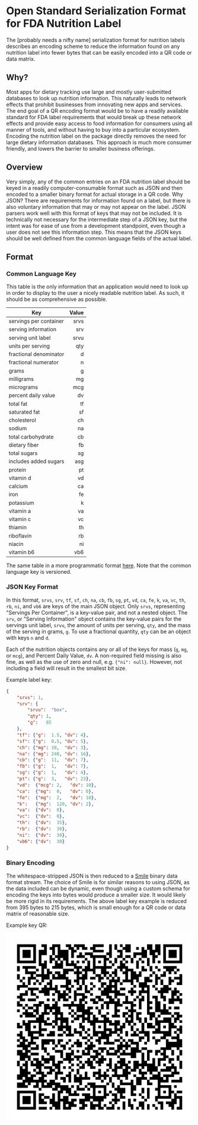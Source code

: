 
# Open Standard Serialization Format for FDA Nutrition Label

The [probably needs a nifty name] serialization format for nutrition labels describes an
encoding scheme to reduce the information found on any nutrition label into fewer bytes
that can be easily encoded into a QR code or data matrix.

## Why?

Most apps for dietary tracking use large and mostly user-submitted databases to look up
nutrition information. This naturally leads to network effects that prohibit businesses from
innovating new apps and services. The end goal of a QR encoding format would be to have a
readily available standard for FDA label requirements that would break up these network
effects and provide easy access to food information for consumers using all manner of tools,
and without having to buy into a particular ecosystem. Encoding the nutrition label on the
package directly removes the need for large dietary information databases. This approach is much
more consumer friendly, and lowers the barrier to smaller business offerings.

## Overview

Very simply, any of the common entries on an FDA nutrition label should be keyed in a readily
computer-consumable format such as JSON and then encoded to a smaller binary format for actual
storage in a QR code. Why JSON? There are requirements for information found on a label, but there
is also voluntary information that may or may not appear on the label. JSON parsers work well
with this format of keys that may not be included. It is technically not necessary for the
intermediate step of a JSON key, but the intent was for ease of use from a development standpoint,
even though a user does not see this information step. This means that the JSON keys should be
well defined from the common language fields of the actual label.

## Format

### Common Language Key

This table is the only information that an application would need to look up in order to display
to the user a nicely readable nutrition label. As such, it should be as comprehensive as possible.

| Key | Value |
| --- | ---: |
| servings per container | srvs |
| serving information | srv |
| serving unit label | srvu |
| units per serving | qty |
| fractional denominator | d |
| fractional numerator | n |
| grams | g |
| milligrams | mg |
| micrograms | mcg |
| percent daily value | dv |
| total fat | tf |
| saturated fat | sf |
| cholesterol | ch |
| sodium | na |
| total carbohydrate | cb |
| dietary fiber | fb |
| total sugars | sg |
| includes added sugars | asg |
| protein | pt |
| vitamin d | vd |
| calcium | ca |
| iron | fe |
| potassium | k |
| vitamin a | va |
| vitamin c | vc |
| thiamin | th |
| riboflavin | rb |
| niacin | ni |
| vitamin b6 | vb6 |

The same table in a more programmatic format [here](clk-en.json). Note that the common language
key is versioned.

### JSON Key Format

In this format, `srvs`, `srv`, `tf`, `sf`, `ch`, `na`, `cb`, `fb`, `sg`, `pt`, `vd`, `ca`, `fe`,
`k`, `va`, `vc`, `th`, `rb`, `ni`, and `vb6` are keys of the main JSON object. Only `srvs`,
representing "Servings Per Container", is a key-value pair, and not a nested object. The `srv`,
or "Serving Information" object contains the key-value pairs for the servings unit label, `srvu`,
the amount of units per serving, `qty`, and the mass of the serving in grams, `g`. To use a
fractional quantity, `qty` can be an object with keys `n` and `d`.

Each of the nutrition objects contains any or all of the keys for mass (`g`, `mg`, or `mcg`),
and Percent Daily Value, `dv`. A non-required field missing is also fine, as well as the use of
zero and null, e.g. `{"ni": null}`. However, not including a field will result in the smallest
bit size.

Example label key:

```json
{
	"srvs": 1,
	"srv": {
		"srvu":  "box",
		"qty": 1,
		"g":   85
	},
	"tf": {"g":  1.5, "dv": 4},
	"sf": {"g":  0.5, "dv": 5},
	"ch": {"mg": 10,  "dv": 3},
	"na": {"mg": 240, "dv": 16},
	"cb": {"g":  11,  "dv": 7},
	"fb": {"g":  1,   "dv": 7},
	"sg": {"g":  1,   "dv": 4},
	"pt": {"g":  3,   "dv": 23},
	"vd":  {"mcg": 2,   "dv": 10},
	"ca":  {"mg":  0,   "dv": 0},
	"fe":  {"mg":  2,   "dv": 10},
	"k":   {"mg":  120, "dv": 2},
	"va":  {"dv":  0},
	"vc":  {"dv":  0},
	"th":  {"dv":  35},
	"rb":  {"dv":  30},
	"ni":  {"dv":  30},
	"vb6": {"dv":  30}
}
```

### Binary Encoding

The whitespace-stripped JSON is then reduced to a
[Smile](https://github.com/FasterXML/smile-format-specification) binary data format stream.
The choice of Smile is for similar reasons to using JSON, as the data included can be dynamic,
even though using a custom schema for encoding the keys into bytes would produce a smaller size.
It would likely be more rigid in its requirements. The above label key example is reduced from 395
bytes to 215 bytes, which is small enough for a QR code or data matrix of reasonable size.

Example key QR:

![Alternative Text](./example/example_label.png)
